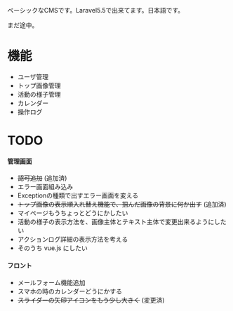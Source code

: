 ベーシックなCMSです。Laravel5.5で出来てます。日本語です。

まだ途中。

# 機能
- ユーザ管理
- トップ画像管理
- 活動の様子管理
- カレンダー
- 操作ログ

# TODO

#### 管理画面
- ~~認可追加~~ (追加済)
- エラー画面組み込み
- Exceptionの種類で出すエラー画面を変える
- ~~トップ画像の表示順入れ替え機能で、掴んだ画像の背景に何か出す~~ (追加済)
- マイページもうちょっとどうにかしたい
- 活動の様子の表示方法を、画像主体とテキスト主体で変更出来るようにしたい
- アクションログ詳細の表示方法を考える
- そのうち vue.js にしたい

#### フロント
- メールフォーム機能追加
- スマホの時のカレンダーどうにかする
- ~~スライダーの矢印アイコンをもう少し大きく~~ (変更済)